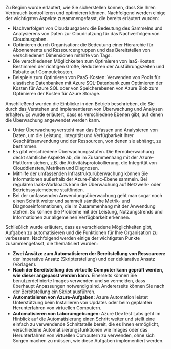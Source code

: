 Zu Beginn wurde erläutert, wie Sie sicherstellen können, dass Sie Ihren Verbrauch kontrollieren und optimieren können. Nachfolgend werden einige der wichtigsten Aspekte zusammengefasst, die bereits erläutert wurden:

- Nachverfolgen von Cloudausgaben: die Bedeutung des Sammelns und Analysierens von Daten zur Cloudnutzung für das Nachverfolgen von Cloudausgaben.
- Optimieren durch Organisation: die Bedeutung einer Hierarchie für Abonnements und Ressourcengruppen und das Bereitstellen von verschiedenen Dimensionen mithilfe von Tags.
- Die verschiedenen Möglichkeiten zum Optimieren von IaaS-Kosten: Bestimmen der richtigen Größe, Reduzieren der Ausführungszeiten und Rabatte auf Computekosten.
- Beispiele zum Optimieren von PaaS-Kosten: Verwenden von Pools für elastische Datenbanken mit Azure SQL-Datenbank zum Optimieren der Kosten für Azure SQL oder von Speicherebenen von Azure Blob zum Optimieren der Kosten für Azure Storage.

Anschließend wurden die Einblicke in den Betrieb beschrieben, die Sie durch das Verstehen und Implementieren von Überwachung und Analysen erhalten. Es wurde erläutert, dass es verschiedene Ebenen gibt, auf denen die Überwachung angewendet werden kann.

- Unter Überwachung versteht man das Erfassen und Analysieren von Daten, um die Leistung, Integrität und Verfügbarkeit Ihrer Geschäftsanwendung und der Ressourcen, von denen sie abhängt, zu bestimmen.
- Es gibt verschiedene Überwachungsstufen. Die Kernüberwachung deckt sämtliche Aspekte ab, die im Zusammenhang mit der Azure-Plattform stehen, z.B. die Aktivitätsprotokollierung, die Integrität von Clouddiensten, Metriken und Diagnosen.
- Mithilfe der umfassenden Infrastrukturüberwachung können Sie Informationen außerhalb der Azure-Fabric-Ebene sammeln. Bei regulären IaaS-Workloads kann die Überwachung auf Netzwerk- oder Betriebssystemebene stattfinden.
- Bei der umfassenden Anwendungsüberwachung geht man sogar noch einen Schritt weiter und sammelt sämtliche Metrik- und Diagnoseinformationen, die im Zusammenhang mit der Anwendung stehen. So können Sie Probleme mit der Leistung, Nutzungstrends und Informationen zur allgemeinen Verfügbarkeit erkennen.

Schließlich wurde erläutert, dass es verschiedene Möglichkeiten gibt, Aufgaben zu automatisieren und die Funktionen für Ihre Organisation zu verbessern. Nachfolgend werden einige der wichtigsten Punkte zusammengefasst, die thematisiert wurden:

- **Zwei Ansätze zum Automatisieren der Bereitstellung von Ressourcen:** der imperative Ansatz (Skripterstellung) und der deklarative Ansatz (Vorlagen).
- **Nach der Bereitstellung des virtuelle Computer kann geprüft werden, wie dieser angepasst werden kann.** Einerseits können Sie benutzerdefinierte Images verwenden und so vermeiden, dass überhaupt Anpassungen notwendig sind. Andererseits können Sie nach der Bereitstellung ein Skript ausführen.
- **Automatisieren von Azure-Aufgaben:** Azure Automation leistet Unterstützung beim Installieren von Updates oder beim geplanten Herunterfahren von virtuellen Computern.
- **Automatisieren von Laborumgebungen:** Azure DevTest Labs geht im Hinblick auf die Automatisierung einen Schritt weiter und stellt eine einfach zu verwendende Schnittstelle bereit, die es Ihnen ermöglicht, verschiedene Automatisierungsfunktionen wie Images oder das Herunterfahren von virtuellen Computern zu verwenden, ohne sich Sorgen machen zu müssen, wie diese Aufgaben implementiert werden.
